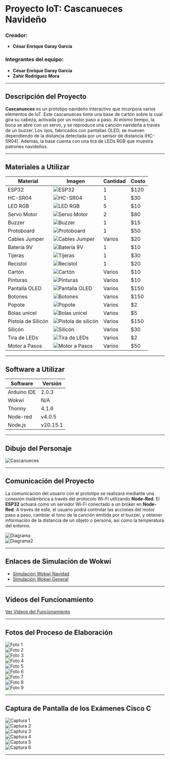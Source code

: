 # Proyecto IoT: **Cascanueces Navideño**

### **Creador**:  
- **César Enrique Garay García**  

### **Integrantes del equipo**:  
- **César Enrique Garay García**  
- **Zahir Rodríguez Mora**  

---

## **Descripción del Proyecto**

**Cascanueces** es un prototipo navideño interactivo que incorpora varios elementos de IoT. Este cascanueces tiene una base de cartón sobre la cual gira su cabeza, activada por un motor paso a paso. Al mismo tiempo, la boca se abre con un servo, y se reproduce una canción navideña a través de un buzzer. Los ojos, fabricados con pantallas OLED, se mueven dependiendo de la distancia detectada por un sensor de distancia (HC-SR04). Además, la base cuenta con una tira de LEDs RGB que muestra patrones navideños.

---

## **Materiales a Utilizar**

| Material         | Imagen                                                                                                                                         | Cantidad | Costo  |
|------------------|-----------------------------------------------------------------------------------------------------------------------------------------------|----------|--------|
| ESP32            | ![ESP32](https://github.com/user-attachments/assets/e188873e-a56b-40c3-a138-fc124c85fb00)                                                   | 1        | $120   |
| HC-SR04          | ![HC-SR04](https://github.com/user-attachments/assets/2633969b-87c6-49d2-bb9e-2a809461449f)                                                   | 1        | $30    |
| LED RGB          | ![LED RGB](https://www.electronicshub.org/wp-content/uploads/2021/05/Light-Emitting-Diode-Basics.jpg)                                          | 5        | $10    |
| Servo Motor      | ![Servo Motor](https://github.com/user-attachments/assets/41127814-7c83-44fc-9522-9777bc2c1e92)                                              | 2        | $80    |
| Buzzer           | ![Buzzer](https://th.bing.com/th/id/OIP.zIU_nZXVd2FnBc2SaPXgewHaHa?rs=1&pid=ImgDetMain)                                                    | 1        | $15    |
| Protoboard       | ![Protoboard](https://cdn.shopify.com/s/files/1/0131/0792/0996/products/Protoboardde400puntos_2048x2048.jpg?v=1588537859)                   | 1        | $50    |
| Cables Jumper    | ![Cables Jumper](https://asset.conrad.com/media10/isa/160267/c1/-/en/001970437PI01/image.jpg)                                                | Varios   | $20    |
| Batería 9V       | ![Batería 9V](https://http2.mlstatic.com/duracell-bateria-alcalina-9v-mn1604b1-D_NQ_NP_777311-MLB20532680785_122015-F.jpg)                   | 1        | $10    |
| Tijeras          | ![Tijeras](https://th.bing.com/th/id/OIP.Tx-l6ItCKWL9_l_63fsx1AHaHa?w=2500&h=2500&rs=1&pid=ImgDetMain)                                      | 1        | $30    |
| Recistol         | ![Recistol](https://th.bing.com/th/id/OIP.KF-JuA7AVXdaBMikpf9LcgHaHa?rs=1&pid=ImgDetMain)                                                  | 1        | $20    |
| Cartón           | ![Cartón](https://th.bing.com/th/id/OIP.7yh7oqTPH7djkT4J3kW0wwHaEU?rs=1&pid=ImgDetMain)                                                  | Varios   | $10    |
| Pinturas         | ![Pinturas](https://i0.wp.com/online.sanfelipeescolar.com.mx/wp-content/uploads/2021/03/18567.jpg?fit=500%2C500&ssl=1)                       | Varios   | $10    |
| Pantalla OLED    | ![Pantalla OLED](https://th.bing.com/th/id/R.ceb0f9c85c12dc1e8be5ae3e232c16b2?rik=z2qL774vmm4MiQ&pid=ImgRaw&r=0)                           | Varios   | $150   |
| Botones          | ![Botones](https://candy-ho.com/wp-content/uploads/2019/11/boton-de-servicio-iluminado-1.jpg)                                                 | Varios   | $150   |
| Popote           | ![Popote](https://arerofast.com/wp-content/uploads/2021/12/Popote-para-Tapioca-Oxo-Bio-1-Kg_3628-01-1.jpg)                                   | Varios   | $2     |
| Bolas unicel     | ![Bolas unicel](https://www.officedepot.com.mx/medias/73559.gif-1200ftw?context=bWFzdGVyfHJvb3R8NTg1MTN8aW1hZ2UvanBlZ3xoNzcvaGJlLzk0NjEwMjg4MTQ4NzguanBnfDMxZmViZTc4MDNmMmI3YjhmNWMyZTI1Yjg2ODdkYjFiM2Q4NDkxNmVmYmM4ODJmNjQ2OWM2MWUyYjEwYTRkZjA) | Varios   | $5     |
| Pistola de Silicón | ![Pistola de silicón](https://th.bing.com/th/id/OIP.exbrRglevOymj5jJmFZPKAHaHa?rs=1&pid=ImgDetMain)                                        | Varios   | $150   |
| Silicón          | ![Silicón](https://http2.mlstatic.com/D_NQ_NP_941759-MLM40437282716_012020-F.jpg)                                                            | Varios   | $30    |
| Tira de LEDs     | ![Tira de LEDs](https://ideocasa.com/uploads/images/md/2022/26/tiras-led-arduino.jpg)                                                        | Varios   | $2     |
| Motor a Pasos    | ![Motor a Pasos](https://lh4.googleusercontent.com/JRdKCD8UyudITGGyxt7A5xbCQESTkwvhrgboI00vJFA1VZbytiN_xVmHhFQm46ftscp3q_TdqnUYOoKgrioLFxyaP3ZzzbPHzv5e2SGX2Q7cNpDok72jlK9-DRQA1pRYJoS3UwCn) | Varios   | $50    |

---

## **Software a Utilizar**

| Software        | Versión    |
|-----------------|------------|
| Arduino IDE     | 2.0.3      |
| Wokwi           | N/A        |
| Thonny          | 4.1.6      |
| Node-red        | v4.0.5     |
| Node.js         | v20.15.1   |

---

## **Dibujo del Personaje**

![Cascanueces](https://github.com/user-attachments/assets/ba0a213e-11b5-4d91-998c-48aaffe4321d)

---

## **Comunicación del Proyecto**

La comunicación del usuario con el prototipo se realizará mediante una conexión inalámbrica a través del protocolo Wi-Fi utilizando **Node-Red**. El **ESP32** actuará como un servidor Wi-Fi conectado a un broker en **Node-Red**. A través de este, el usuario podrá controlar las acciones del motor paso a paso, cambiar el tono de la canción emitida por el buzzer, y obtener información de la distancia de un objeto o persona, así como la temperatura del entorno.

![Diagrama](https://github.com/user-attachments/assets/e76594df-d1fd-438b-bd8f-90b5675cabb9)  
![Diagrama2](https://github.com/user-attachments/assets/ada32519-75a5-4743-99b0-b3a7208d76f1)

---

## **Enlaces de Simulación de Wokwi**

- [Simulación Wokwi Navidad](https://wokwi.com/projects/410247506847750145)  
- [Simulación Wokwi General](https://wokwi.com/projects/410247744825285633)

---

## **Videos del Funcionamiento**

[Ver Videos del Funcionamiento](https://drive.google.com/drive/folders/1bB0ah-XkBKzjL5KlCOgBnNVd5imOTrXh?usp=sharing)

---

## **Fotos del Proceso de Elaboración**

![Foto 1](https://github.com/user-attachments/assets/347515cf-cf54-4e0f-aad4-a9589f1f6e81)  
![Foto 2](https://github.com/user-attachments/assets/a2fe1779-ca9d-475c-9f52-0b1436feb897)  
![Foto 3](https://github.com/user-attachments/assets/ce448d7f-b1c3-48b9-98fb-756776e4fd79)  
![Foto 4](https://github.com/user-attachments/assets/af91f0a4-0500-4c51-819a-c7d845091a79)  
![Foto 5](https://github.com/user-attachments/assets/f4267078-e7c9-4c27-8973-6ad381403463)  
![Foto 6](https://github.com/user-attachments/assets/3515d768-36e6-4d4d-be6f-1277358e8fbc)  
![Foto 7](https://github.com/user-attachments/assets/4fd6166a-879c-4ba5-8c66-cef751fed07d)  
![Foto 8](https://github.com/user-attachments/assets/caf84a28-bdcf-49c0-ba71-b5f9252bda02)  
![Foto 9](https://github.com/user-attachments/assets/79927547-9db9-4326-b5c5-ef362c761e32)

---

## **Captura de Pantalla de los Exámenes Cisco C**

![Captura 1](https://github.com/user-attachments/assets/fa20304b-317d-4ed2-9806-bb29826f481f)  
![Captura 2](https://github.com/user-attachments/assets/58b78486-29d6-4554-b370-83ddc6d2031c)  
![Captura 3](https://github.com/user-attachments/assets/165ffecf-5a98-42fb-9413-5ef9fd72ebe8)  
![Captura 4](https://github.com/user-attachments/assets/e0d38c4d-3a31-442a-9233-171c9b77aa13)  
![Captura 5](https://github.com/user-attachments/assets/530715f3-925d-42b7-aec3-16a2abd91e7e)  
![Captura 6](https://github.com/user-attachments/assets/84bbe28b-8a0b-4aed-8955-1e56603826cf)

---

